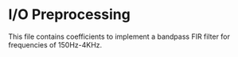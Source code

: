 # I/O Preprocessing

This file contains coefficients to implement a bandpass FIR filter for frequencies of 150Hz-4KHz.
